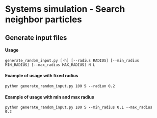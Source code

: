 # Systems simulation - Search neighbor particles

## Generate input files 
#### Usage
```
generate_random_input.py [-h] [--radius RADIUS] [--min_radius MIN_RADIUS] [--max_radius MAX_RADIUS] N L
```

#### Example of usage with fixed radius
```
python generate_random_input.py 100 5 --radiun 0.2 
```

#### Example of usage with min and max radius
```
python generate_random_input.py 100 5 --min_radius 0.1 --max_radius 0.2
```